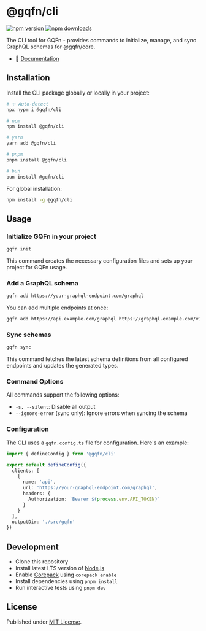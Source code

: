 # @gqfn/cli

[![npm version][npm-version-src]][npm-version-href]
[![npm downloads][npm-downloads-src]][npm-downloads-href]

The CLI tool for GQFn - provides commands to initialize, manage, and sync GraphQL schemas for @gqfn/core.

- 📖 [Documentation](https://gqfn.teages.xyz)

## Installation

Install the CLI package globally or locally in your project:

```sh
# ✨ Auto-detect
npx nypm i @gqfn/cli

# npm
npm install @gqfn/cli

# yarn
yarn add @gqfn/cli

# pnpm
pnpm install @gqfn/cli

# bun
bun install @gqfn/cli
```

For global installation:

```sh
npm install -g @gqfn/cli
```

## Usage

### Initialize GQFn in your project

```bash
gqfn init
```

This command creates the necessary configuration files and sets up your project for GQFn usage.

### Add a GraphQL schema

```bash
gqfn add https://your-graphql-endpoint.com/graphql
```

You can add multiple endpoints at once:

```bash
gqfn add https://api.example.com/graphql https://graphql.example.com/v1
```

### Sync schemas

```bash
gqfn sync
```

This command fetches the latest schema definitions from all configured endpoints and updates the generated types.

### Command Options

All commands support the following options:

- `-s, --silent`: Disable all output
- `--ignore-error` (sync only): Ignore errors when syncing the schema

### Configuration

The CLI uses a `gqfn.config.ts` file for configuration. Here's an example:

```ts
import { defineConfig } from '@gqfn/cli'

export default defineConfig({
  clients: [
    {
      name: 'api',
      url: 'https://your-graphql-endpoint.com/graphql',
      headers: {
        Authorization: `Bearer ${process.env.API_TOKEN}`
      }
    }
  ],
  outputDir: './src/gqfn'
})
```

## Development

- Clone this repository
- Install latest LTS version of [Node.js](https://nodejs.org/en/)
- Enable [Corepack](https://github.com/nodejs/corepack) using `corepack enable`
- Install dependencies using `pnpm install`
- Run interactive tests using `pnpm dev`

## License

Published under [MIT License](./LICENSE).

<!-- Badges -->

[npm-version-src]: https://img.shields.io/npm/v/@gqfn/cli?style=flat&color=blue
[npm-version-href]: https://npmjs.com/package/@gqfn/cli
[npm-downloads-src]: https://img.shields.io/npm/dm/@gqfn/cli?style=flat&color=blue
[npm-downloads-href]: https://npmjs.com/package/@gqfn/cli
